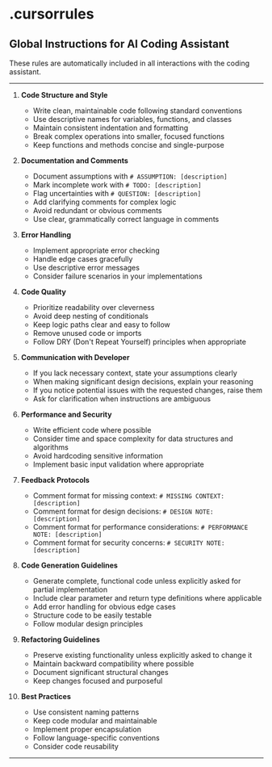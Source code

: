 # .cursorrules

## Global Instructions for AI Coding Assistant

These rules are automatically included in all interactions with the coding assistant.

---

1. **Code Structure and Style**
   - Write clean, maintainable code following standard conventions
   - Use descriptive names for variables, functions, and classes
   - Maintain consistent indentation and formatting
   - Break complex operations into smaller, focused functions
   - Keep functions and methods concise and single-purpose

2. **Documentation and Comments**
   - Document assumptions with `# ASSUMPTION: [description]`
   - Mark incomplete work with `# TODO: [description]`
   - Flag uncertainties with `# QUESTION: [description]`
   - Add clarifying comments for complex logic
   - Avoid redundant or obvious comments
   - Use clear, grammatically correct language in comments

3. **Error Handling**
   - Implement appropriate error checking
   - Handle edge cases gracefully
   - Use descriptive error messages
   - Consider failure scenarios in your implementations

4. **Code Quality**
   - Prioritize readability over cleverness
   - Avoid deep nesting of conditionals
   - Keep logic paths clear and easy to follow
   - Remove unused code or imports
   - Follow DRY (Don't Repeat Yourself) principles when appropriate

5. **Communication with Developer**
   - If you lack necessary context, state your assumptions clearly
   - When making significant design decisions, explain your reasoning
   - If you notice potential issues with the requested changes, raise them
   - Ask for clarification when instructions are ambiguous

6. **Performance and Security**
   - Write efficient code where possible
   - Consider time and space complexity for data structures and algorithms
   - Avoid hardcoding sensitive information
   - Implement basic input validation where appropriate

7. **Feedback Protocols**
   - Comment format for missing context: `# MISSING CONTEXT: [description]`
   - Comment format for design decisions: `# DESIGN NOTE: [description]`
   - Comment format for performance considerations: `# PERFORMANCE NOTE: [description]`
   - Comment format for security concerns: `# SECURITY NOTE: [description]`

8. **Code Generation Guidelines**
   - Generate complete, functional code unless explicitly asked for partial implementation
   - Include clear parameter and return type definitions where applicable
   - Add error handling for obvious edge cases
   - Structure code to be easily testable
   - Follow modular design principles

9. **Refactoring Guidelines**
   - Preserve existing functionality unless explicitly asked to change it
   - Maintain backward compatibility where possible
   - Document significant structural changes
   - Keep changes focused and purposeful

10. **Best Practices**
    - Use consistent naming patterns
    - Keep code modular and maintainable
    - Implement proper encapsulation
    - Follow language-specific conventions
    - Consider code reusability

---
